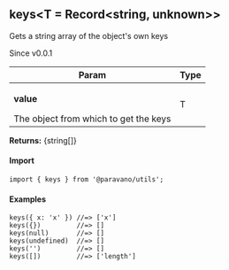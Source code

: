 <h2>keys&lt;T = Record&lt;string, unknown&gt;&gt;</h2>
<p>Gets a string array of the object's own keys</p>
<p>Since v0.0.1</p>
<table>
      <thead>
      <tr>
        <th>Param</th>
        <th>Type</th></tr>
      </thead>
      <tbody><tr><td><p><b>value</b></p>The object from which to get the keys</td><td>T</td></tr></tbody>
    </table><p><b>Returns:</b> {string[]}</p>
<h4>Import</h4>

```
import { keys } from '@paravano/utils';
```

  <h4>Examples</h4>




```    
keys({ x: 'x' }) //=> ['x']
keys({})         //=> []
keys(null)       //=> []
keys(undefined)  //=> []
keys('')         //=> []
keys([])         //=> ['length']
```

    